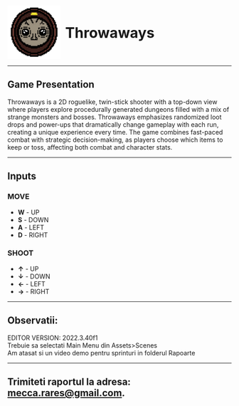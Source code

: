<div style="display: flex; align-items: center;">
    <img src="ResourcesMD/GAME_ICON.png" width="120px" style="margin-right: 10px;"/>
    <span style="font-size: 32px; font-weight: bold;">Throwaways </span>
</div>

-------------------------------
## Game Presentation

Throwaways is a 2D roguelike, twin-stick shooter with a top-down view 
where players explore
 procedurally generated dungeons filled with a mix 
 of strange monsters and bosses.
 Throwaways emphasizes randomized loot drops and 
 power-ups that dramatically change gameplay with each run, creating a unique 
 experience every time.
 The game combines fast-paced combat with strategic decision-making, 
 as players choose which items to keep or toss, affecting both combat 
 and character stats.

-------------------------------
## Inputs

### MOVE
- **W** - UP
- **S** - DOWN
- **A** - LEFT
- **D** - RIGHT

### SHOOT
- **↑** - UP
- **↓** - DOWN
- **←** - LEFT
- **→** - RIGHT

-------------------------------

## Observatii:
EDITOR VERSION: 2022.3.40f1<br />
Trebuie sa selectati Main Menu din Assets>Scenes<br />
Am atasat si un video demo pentru sprinturi in folderul Rapoarte

-------------------------------
## Trimiteti raportul la adresa: mecca.rares@gmail.com.
